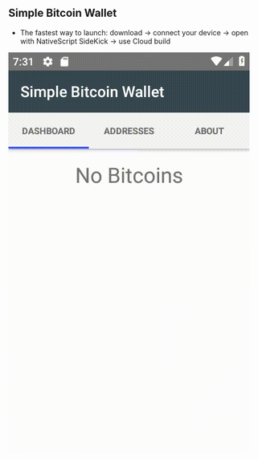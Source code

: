 ## Simple Bitcoin Wallet
* The fastest way to launch: download -> connect your device -> open with NativeScript SideKick -> use Cloud build

![](simple_btc_wallet.gif)

